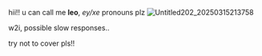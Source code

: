 hii!! u can call me **leo**, *ey/xe* pronouns plz
![Untitled202_20250315213758](https://github.com/user-attachments/assets/da72fa53-e2fb-4866-97f7-7fe9211bbfb0)

w2i, possible slow responses..

try not to cover pls!!
